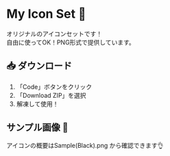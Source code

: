 # My Icon Set 🎨
オリジナルのアイコンセットです！  
自由に使ってOK！PNG形式で提供しています。  
## 📥 ダウンロード
1. 「Code」ボタンをクリック
2. 「Download ZIP」を選択
3. 解凍して使用！
## サンプル画像 👀
アイコンの概要はSample(Black).png から確認できます👌
